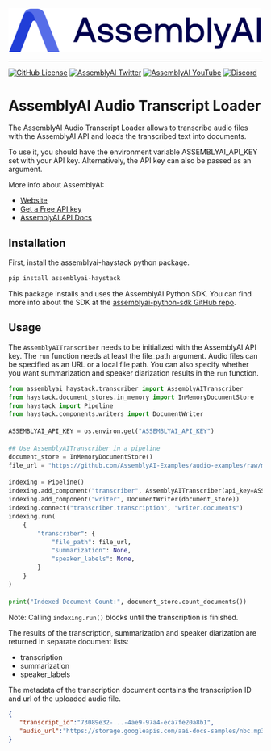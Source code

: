 <img src="https://github.com/AssemblyAI/assemblyai-python-sdk/blob/master/assemblyai.png?raw=true" width="500"/>

---

[![GitHub License](https://img.shields.io/github/license/AssemblyAI/assemblyai-haystack)](https://github.com/AssemblyAI/assemblyai-haystack/blob/main/LICENSE)
[![AssemblyAI Twitter](https://img.shields.io/twitter/follow/AssemblyAI?label=%40AssemblyAI&style=social)](https://twitter.com/AssemblyAI)
[![AssemblyAI YouTube](https://img.shields.io/youtube/channel/subscribers/UCtatfZMf-8EkIwASXM4ts0A)](https://www.youtube.com/@AssemblyAI)
[![Discord](https://img.shields.io/discord/875120158014853141?logo=discord&label=Discord&link=https%3A%2F%2Fdiscord.com%2Fchannels%2F875120158014853141&style=social)
](https://assemblyai.com/discord)

# AssemblyAI Audio Transcript Loader

The AssemblyAI Audio Transcript Loader allows to transcribe audio files with the AssemblyAI API and loads the transcribed text into documents.

To use it, you should have the environment variable ASSEMBLYAI_API_KEY set with your API key. Alternatively, the API key can also be passed as an argument.

More info about AssemblyAI:

* [Website](https://www.assemblyai.com/)
* [Get a Free API key](https://www.assemblyai.com/dashboard/signup)
* [AssemblyAI API Docs](https://www.assemblyai.com/docs)

## Installation

First, install the assemblyai-haystack python package.

```bash
pip install assemblyai-haystack
```

This package installs and uses the AssemblyAI Python SDK. You can find more info about the SDK at the [assemblyai-python-sdk GitHub repo]([https://www.assemblyai.com/docs](https://github.com/AssemblyAI/assemblyai-python-sdk)).

## Usage

The `AssemblyAITranscriber` needs to be initialized with the AssemblyAI API key. 
The `run` function needs at least the file_path argument. Audio files can be specified as an URL or a local file path.
You can also specify whether you want summarization and speaker diarization results in the `run` function.

```python
from assemblyai_haystack.transcriber import AssemblyAITranscriber
from haystack.document_stores.in_memory import InMemoryDocumentStore
from haystack import Pipeline
from haystack.components.writers import DocumentWriter

ASSEMBLYAI_API_KEY = os.environ.get("ASSEMBLYAI_API_KEY")

## Use AssemblyAITranscriber in a pipeline
document_store = InMemoryDocumentStore()
file_url = "https://github.com/AssemblyAI-Examples/audio-examples/raw/main/20230607_me_canadian_wildfires.mp3"

indexing = Pipeline()
indexing.add_component("transcriber", AssemblyAITranscriber(api_key=ASSEMBLYAI_API_KEY))
indexing.add_component("writer", DocumentWriter(document_store))
indexing.connect("transcriber.transcription", "writer.documents")
indexing.run(
    {
        "transcriber": {
            "file_path": file_url,
            "summarization": None,
            "speaker_labels": None,
        }
    }
)

print("Indexed Document Count:", document_store.count_documents())
```

Note: Calling `indexing.run()` blocks until the transcription is finished.

The results of the transcription, summarization and speaker diarization are returned in separate document lists:
* transcription
* summarization
* speaker_labels

The metadata of the transcription document contains the transcription ID and url of the uploaded audio file.

```json
{
   "transcript_id":"73089e32-...-4ae9-97a4-eca7fe20a8b1",
   "audio_url":"https://storage.googleapis.com/aai-docs-samples/nbc.mp3"
}
```
  
